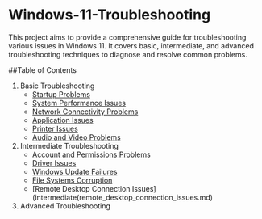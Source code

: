 # Windows-11-Troubleshooting

This project aims to provide a comprehensive guide for troubleshooting various issues in Windows 11. It covers basic, intermediate, and advanced troubleshooting techniques to diagnose and resolve common problems.

##Table of Contents
1. Basic Troubleshooting
   - [Startup Problems](basic/startup_problems.md)
   - [System Performance Issues](basic/system_performance_issues.md)
   - [Network Connectivity Problems](basic/network_connectivity_problems.md)
   - [Application Issues](basic/application_issues.md)
   - [Printer Issues](basic/printer_issues.md)
   - [Audio and Video Problems](basic/audio_and_video_problems.md)
2. Intermediate Troubleshooting
   - [Account and Permissions Problems](intermediate/accounts_permissions_problems.md)
   - [Driver Issues](intermediate/driver_issues.md)
   - [Windows Update Failures](intermediate/windows_update_failures.md)
   - [File Systems Corruption](intermediate/file_system_corruption.md)
   - [Remote Desktop Connection Issues](intermediate(remote_desktop_connection_issues.md)
3. Advanced Troubleshooting

